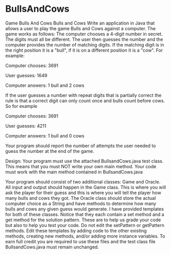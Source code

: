 # BullsAndCows
Game Bulls And Cows
Bulls and Cows
Write an application in Java that allows a user to play the game Bulls and Cows against a computer. The game works as follows: The computer chooses a 4-digit number in secret. The digits must all be different. The user then guesses the number and the computer provides the number of matching digits. If the matching digit is in the right position it is a "bull", if it is on a different position it is a "cow". For example:

Computer chooses: 3691

User guesses: 1649

Computer answers: 1 bull and 2 cows

If the user guesses a number with repeat digits that is partially correct the rule is that a correct digit can only count once and bulls count before cows. So for example

Computer chooses: 3691

User guesses: 4211

Computer answers: 1 bull and 0 cows

Your program should report the number of attempts the user needed to guess the number at the end of the game.

Design: Your program must use the attached BullsandCows.java test class. This means that you must NOT write your own main method. Your code must work with the main method contained in BullsandCows.java

Your program should consist of two additional classes: Game and Oracle. All input and output should happen in the Game class. This is where you will ask the player for their guess and this is where you will tell the player how many bulls and cows they got. The Oracle class should store the actual computer choice as a String and have methods to determine how many bulls and cows any given guess would generate. I have provided templates for both of these classes. Notice that they each contain a set method and a get method for the solution pattern. These are to help us grade your code but also to help you test your code. Do not edit the setPattern or getPattern methods. Edit these templates by adding code to the other existing methods, creating new methods, and/or adding more instance variables. To earn full credit you are required to use these files and the test class file BullsandCows.java must remain unchanged.
